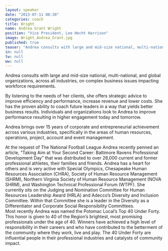 ```yaml
---
layout: speaker
date: "2013-07-11 08:30"
categories: coach
title: Wright
name: Andrea Grant Wright
position: "Vice President, Lee Hecht Harrison"
image: Wright_Andrea_Grant.jpg
published: true
teaser: "Andrea consults with large and mid-size national, multi-national, and global organizations, across all industries, on complex business issues impacting workforce requirements."
in: null
tw: null
ww: null
---
```

Andrea consults with large and mid-size national, multi-national, and global organizations, across all industries, on complex business issues impacting workforce requirements. 

By listening to the needs of her clients, she offers strategic advice to improve efficiency and performance, increase revenue and lower costs.  She has the proven ability to coach future leaders in a way that yields better business results.  Individuals and organizations look to Andrea to improve performance resulting in higher engagement today and tomorrow.

Andrea brings over 15 years of corporate and entrepreneurial achievement across various industries, specifically in the areas of human resources, operations, project, account and event management.   

At the request of The National Football League Andrea recently penned an article, “Taking Aim at Your Second Career: Baltimore Ravens Professional Development Day” that was distributed to over 28,000 current and former professional athletes, their families and friends.
Andrea has a heart for others and is very active with Special Olympics, Chesapeake Human Resources Association (CHRA), Society of Human Resource Management (SHRM), Northern Virginia Society of Human Resource Management (NOVA SHRM), and Washington Technical Professional Forum (WTPF).  She currently sits on the Judging and Nomination Committee for Human Resources Leadership Award (HRLA) and Adecco’s Diversity and Inclusion Committee.  Within that Committee she is a leader in the Diversity as a Differentiator and Corporate Social Responsibility Committees.  
Most recently Andrea was named the Potomac Local’s Top 40 Under Forty.  This honor is given to 40 of the Region’s brightest, most promising professionals under the age of 40.  Winners have achieved a high level of responsibility in their careers and who have contributed to the betterment of the community where they work, live and play.  The 40 Under Forty are influential people in their professional industries and catalysts of community impact.  
